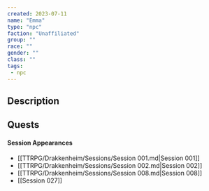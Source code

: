 ```yaml
---
created: 2023-07-11
name: "Emma"
type: "npc"
faction: "Unaffiliated"
group: ""
race: ""
gender: ""
class: ""
tags:
 - npc
---
```

## Description


## Quests
<!-- QueryToSerialize: TASK FROM "TTRPG/Drakkenheim/Quests" WHERE !completed AND contains(outlinks, [[Emma]]) -->

#### Session Appearances
<!-- QueryToSerialize: LIST FROM [[Emma]] WHERE file.folder = "TTRPG/Drakkenheim/Sessions" -->
<!-- SerializedQuery: LIST FROM [[Emma]] WHERE file.folder = "TTRPG/Drakkenheim/Sessions" -->
- [[TTRPG/Drakkenheim/Sessions/Session 001.md|Session 001]]
- [[TTRPG/Drakkenheim/Sessions/Session 002.md|Session 002]]
- [[TTRPG/Drakkenheim/Sessions/Session 008.md|Session 008]]
- [[Session 027]]
<!-- SerializedQuery END -->



